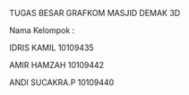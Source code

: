 
TUGAS BESAR GRAFKOM MASJID DEMAK 3D


Nama Kelompok :

IDRIS KAMIL 10109435

AMIR HAMZAH 10109442

ANDI SUCAKRA.P 10109440


